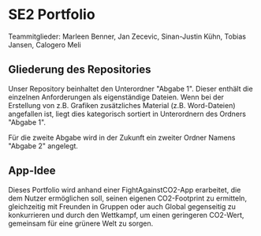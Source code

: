 # SE2 Portfolio
Teammitglieder: Marleen Benner, Jan Zecevic, Sinan-Justin Kühn, Tobias Jansen, Calogero Meli

## Gliederung des Repositories
Unser Repository beinhaltet den Unterordner "Abgabe 1". Dieser enthält die einzelnen Anforderungen als eigenständige Dateien. Wenn bei der Erstellung von z.B. Grafiken zusätzliches Material (z.B. Word-Dateien) angefallen ist, liegt dies kategorisch sortiert in Unterordnern des Ordners "Abgabe 1".

Für die zweite Abgabe wird in der Zukunft ein zweiter Ordner Namens "Abgabe 2" angelegt.

## App-Idee
Dieses Portfolio wird anhand einer FightAgainstCO2-App erarbeitet, die dem Nutzer ermöglichen soll, seinen eigenen CO2-Footprint zu ermitteln, gleichzeitig mit Freunden in Gruppen oder auch Global gegenseitig zu konkurrieren und durch den Wettkampf, um einen geringeren CO2-Wert, gemeinsam für eine grünere Welt zu sorgen.
